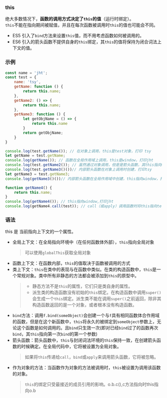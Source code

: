 ### this
绝大多数情况下，**函数的调用方式决定了`this`的值**（运行时绑定）。  
`this`不能在指向期间被赋值，并且在每次函数被调用时`this`的值也可能会不同。
- ES5 引入了`bind`方法来设置`this`值，而不用考虑函数如何被调用的。
- ES6 引入的箭头函数不提供自身的`this`绑定，其`this`的值将保持为闭合词法上下文的值。

### 示例
```javascript
const name = 'jht';
const test = {
    name: 'tsy',
    getName: function () {
        return this.name;
    },
    getName2: () => {
        return this.name;
    },
    getName3: function () {
        let getObjName = () => {
            return this.name
        }
        return getObjName;
    }
}

console.log(test.getName()); // 在对象上调用，this是test对象，打印 tsy
let getName = test.getName;
console.log(getName()); // 函数在全局作用域上调用，this是window，打印jht
console.log(test.getName2()); // 虽然通过对象调用，但是是箭头函数，其this指向window，打印jht
console.log(test.getName3()())// 内部箭头函数在对象上调用时创建，打印tsy
let getName3 = test.getName3;
console.log(getName3()())// 内部箭头函数在全局作用域中创建，this指向window，打印jht

function getName4() {
    return this.name;
}
console.log(getName4()); // this指向window,打印jht
console.log(getName4.call(test)); // call（或apply）调用函数时将this指向test对象,打印tsy
```

### 语法
this 是 当前指向上下文的一个属性。

- 全局上下文：在全局指向环境中（在任何函数体外部），`this`指向全局对象
  > 可以使用`globalThis`获取全局对象
- 函数上下文：在函数内部，`this`的值取决于函数被调用的方式
- 类上下文：`this`在类中的表现与在函数中类似。在类的构造函数中，`this`是一个常规对象。类中所有非静态的方法都会被添加到`this`的原型中。
  > - 静态方法不是`this`的属性，它们只是类自身的属性。  
  > - 派生类的构造函数没有初始的`this`绑定。在构造函数中调用`super()`会生成一个`this`绑定。派生类不能在调用`super()`之前返回，除非其构造函数返回的是一个对象，或者根本没有构造函数。
- `bind`方法：调用`f.bind(someObject)`会创建一个与`f`具有相同函数体合作用域的函数，但是在这个新函数中，`this`将永久的被绑定到`someObject`参数上，无论这个函数是如何调用的。且`bind`只生效一次(即对已经`bind`过了的函数再次`bind`，其`this`指向第一次`bind`的第一个参数)
- 箭头函数：箭头函数中，`this`与封闭词法环境的`this`保持一致，在创建箭头函数的时候确定。在全局代码中，它将被设置为全局对象。
  > 如果将`this`传递给`call`，`bind`或`apply`来调用箭头函数，它将被忽略。
- 作为对象的方法：当函数作为对象的方法被调用时，`this`被设置为调用该函数的对象。
  > `this`的绑定只受最接近的成员引用的影响。o.b.c(),c方法指向时this指向o.b
